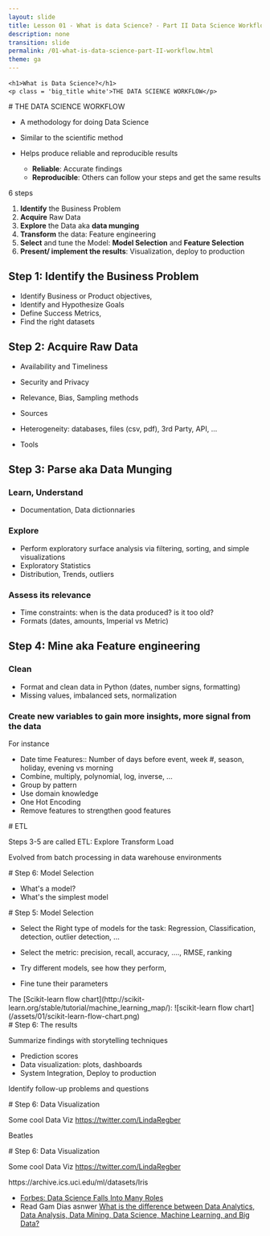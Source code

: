 ```yaml
---
layout: slide
title: Lesson 01 - What is data Science? - Part II Data Science Workflow
description: none
transition: slide
permalink: /01-what-is-data-science-part-II-workflow.html
theme: ga
---
```


<section data-background-color="#22C8C6">

    <h1>What is Data Science?</h1>
    <p class = 'big_title white'>THE DATA SCIENCE WORKFLOW</p>

</section>


<section data-markdown>
# THE DATA SCIENCE WORKFLOW

* A methodology for doing Data Science

* Similar to the scientific method

* Helps produce reliable and reproducible results
    * **Reliable**:  Accurate findings
    * **Reproducible**:  Others can follow your steps and get the same results

</section>

<section data-markdown>

6 steps

1. **Identify** the Business Problem
2. **Acquire** Raw Data
3. **Explore** the Data aka **data munging**
4. **Transform** the data: Feature engineering
5. **Select** and tune the Model: **Model Selection** and **Feature Selection**
6. **Present/ implement the results**: Visualization, deploy to production

</section>

<section data-markdown>

# Step 1: **Identify** the Business Problem

* Identify Business or Product objectives,
* Identify and Hypothesize Goals
* Define Success Metrics,
* Find the right datasets

</section>

<section data-markdown>

# Step 2: **Acquire** Raw Data

* Availability and Timeliness

* Security and Privacy

* Relevance, Bias, Sampling methods

* Sources

* Heterogeneity: databases, files (csv, pdf), 3rd Party, API, ...

* Tools

</section>

<section data-markdown>

# Step 3: Parse aka Data Munging

### Learn, Understand
* Documentation, Data dictionnaries

### Explore
* Perform exploratory surface analysis via filtering, sorting, and simple visualizations
* Exploratory Statistics
* Distribution, Trends, outliers

### Assess its relevance

* Time constraints: when is the data produced? is it too old?
* Formats (dates, amounts, Imperial vs Metric)


</section>

<section data-markdown>

# Step 4: Mine aka Feature engineering

### Clean

* Format and clean data in Python (dates, number signs, formatting)
* Missing values, imbalanced sets, normalization

### Create new variables to gain more insights, more signal from the data

For instance

* Date time Features:: Number of days before event, week #, season, holiday, evening vs morning
* Combine, multiply, polynomial, log, inverse, ...
* Group by pattern
* Use domain knowledge
* One Hot Encoding
* Remove features to strengthen good features

</section>

<section data-markdown>
# ETL

Steps 3-5 are called ETL: Explore Transform Load

Evolved from batch processing in data warehouse environments

</section>


<section data-markdown>
# Step 6: Model Selection

* What's a model?
* What's the simplest model

</section>

<section data-markdown>
# Step 5: Model Selection

* Select the Right type of models for the task: Regression, Classification, detection, outlier detection, ...


* Select the metric: precision, recall, accuracy, ...., RMSE, ranking
* Try different models, see how they perform,
* Fine tune their parameters

</section>

<section data-markdown>
The [Scikit-learn flow chart](http://scikit-learn.org/stable/tutorial/machine_learning_map/):
![scikit-learn flow chart](/assets/01/scikit-learn-flow-chart.png)

</section>

<section data-markdown>
# Step 6: The results

Summarize findings with storytelling techniques

* Prediction scores
* Data visualization: plots, dashboards
* System Integration, Deploy to production

Identify follow-up problems and questions

</section>


<section data-markdown>
# Step 6: Data Visualization

Some cool Data Viz
https://twitter.com/LindaRegber

Beatles

</section>


<section data-markdown>
# Step 6: Data Visualization

Some cool Data Viz
https://twitter.com/LindaRegber

</section>


<section data-markdown>
https://archive.ics.uci.edu/ml/datasets/Iris
</section>




<section data-markdown>

* [Forbes: Data Science Falls Into Many Roles](http://www.forbes.com/sites/rawnshah/2015/10/06/data-science-falls-into-many-roles/#26c2457e35f8)
* Read Gam Dias asnwer [What is the difference between Data Analytics, Data Analysis, Data Mining, Data Science, Machine Learning, and Big Data?](https://www.quora.com/What-is-the-difference-between-Data-Analytics-Data-Analysis-Data-Mining-Data-Science-Machine-Learning-and-Big-Data-1)

</section>





